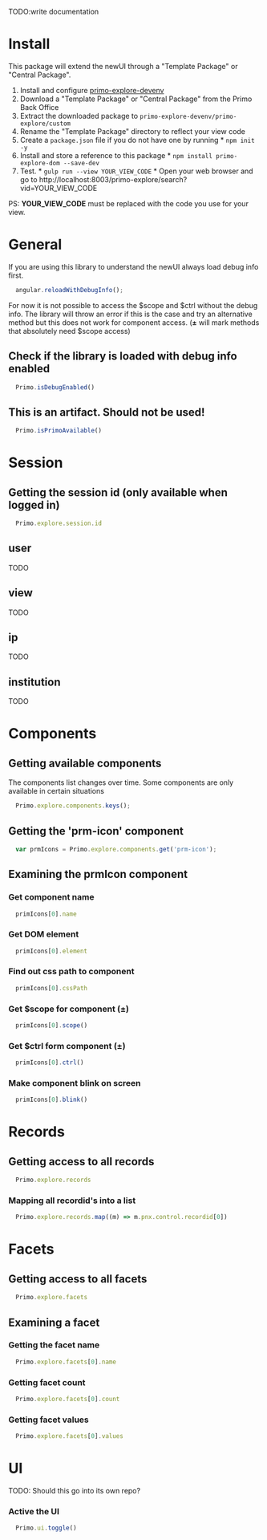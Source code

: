 TODO:write documentation
# Install
This package will extend the newUI through a "Template Package" or "Central Package".
  1. Install and configure [primo-explore-devenv](https://github.com/ExLibrisGroup/primo-explore-devenv)
  2. Download a "Template Package" or "Central Package" from the Primo Back Office
  3. Extract the downloaded package to ```primo-explore-devenv/primo-explore/custom```
  4. Rename the "Template Package" directory to reflect your view code
  5. Create a ```package.json``` file if you do not have one by running 
    * ```npm init -y```
  6. Install and store a reference to this package 
    * ```npm install primo-explore-dom --save-dev```
  7. Test.
    * ```gulp run --view YOUR_VIEW_CODE```
    * Open your web browser and go to http://localhost:8003/primo-explore/search?vid=YOUR_VIEW_CODE

PS: __YOUR_VIEW_CODE__ must be replaced with the code you use for your view.    

# General
If you are using this library to understand the newUI always load debug info first.
```js
  angular.reloadWithDebugInfo();
```
For now it is not possible to access the $scope and $ctrl without the debug info. The library will throw an error if this is the case and try an alternative method but this does not work for component access.
(__±__ will mark methods that absolutely need $scope access)


## Check if the library is loaded with debug info enabled
```js
  Primo.isDebugEnabled()
```  
## This is an artifact. Should not be used!
```js
  Primo.isPrimoAvailable()
```  
# Session
## Getting the session id (only available when logged in)
```js
  Primo.explore.session.id
```
## user
TODO
## view
TODO
## ip
TODO
## institution
TODO

# Components
## Getting available components
The components list changes over time. Some components are only available in certain situations
```js
  Primo.explore.components.keys();
```
## Getting the 'prm-icon' component
```js
  var prmIcons = Primo.explore.components.get('prm-icon');
```
## Examining the prmIcon component
### Get component name
```js
  primIcons[0].name
```

### Get DOM element
```js
  primIcons[0].element
```

### Find out css path to component
```js
  primIcons[0].cssPath
```

### Get $scope for component __(±)__
```js
  primIcons[0].scope()
```

### Get $ctrl form component __(±)__
```js
  primIcons[0].ctrl()
```

### Make component blink on screen
```js
  primIcons[0].blink()
```

# Records
## Getting access to all records
```js
  Primo.explore.records
```  
### Mapping all recordid's into a list
```js
  Primo.explore.records.map((m) => m.pnx.control.recordid[0])
```


# Facets
## Getting access to all facets
```js
  Primo.explore.facets
```  
## Examining a facet
### Getting the facet name
```js
  Primo.explore.facets[0].name
```
### Getting facet count
```js
  Primo.explore.facets[0].count
```
### Getting facet values
```js
  Primo.explore.facets[0].values
```
# UI
TODO: Should this go into its own repo?
### Active the UI
```js
  Primo.ui.toggle()
```  
